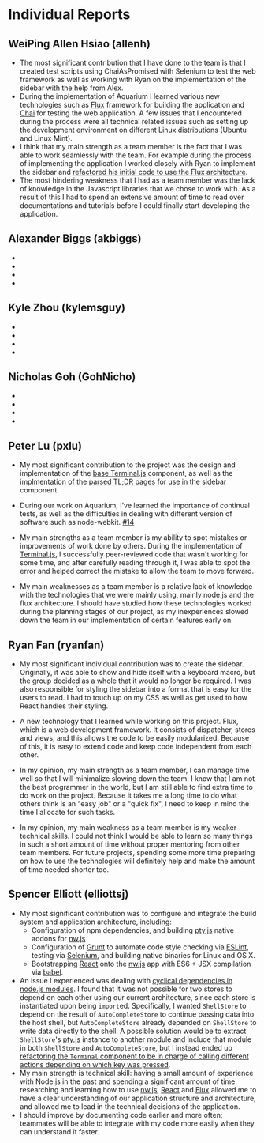 Individual Reports
====================

WeiPing Allen Hsiao (allenh)
---------------------

- The most significant contribution that I have done to the team is that I created test scripts using ChaiAsPromised with Selenium to test the web framework as well as working with Ryan on the implementation of the sidebar with the help from Alex.
- During the implementation of Aquarium I learned various new technologies such as [Flux](https://facebook.github.io/flux/) framework for building the application and [Chai](http://chaijs.com/) for testing the web application. A few issues that I encountered during the process were all technical related issues such as setting up the development environment on different Linux distributions (Ubuntu and Linux Mint).
- I think that my main strength as a team member is the fact that I was able to work seamlessly with the team. For example during the process of implementing the application I worked closely with Ryan to implement the sidebar and [refactored his initial code to use the Flux architecture](https://github.com/UoT-CSC30x-W15/301W15-Prj-Team4-repo/commit/99bf4a9f9f4a43ff0a3a47682645728d7fe74d4c).
- The most hindering weakness that I had as a team member was the lack of knowledge in the Javascript libraries that we chose to work with. As a result of this I had to spend an extensive amount of time to read over documentations and tutorials before I could finally start developing the application.

Alexander Biggs (akbiggs)
---------------------

-
-
-
-

Kyle Zhou (kylemsguy)
---------------------

-
-
-
-

Nicholas Goh (GohNicho)
---------------------

-
-
-
-

Peter Lu (pxlu)
---------------------

- My most significant contribution to the project was the design and implementation of the [base Terminal.js](https://github.com/UoT-CSC30x-W15/301W15-Prj-Team4-repo/pull/13) component, as well as the implmentation of the [parsed TL;DR pages](https://github.com/UoT-CSC30x-W15/301W15-Prj-Team4-repo/issues/29) for use in the sidebar component. 

- During our work on Aquarium, I've learned the importance of continual tests, as well as the difficulties in dealing with different version of software such as node-webkit. [#14](https://github.com/UoT-CSC30x-W15/301W15-Prj-Team4-repo/issues/14)

- My main strengths as a team member is my ability to spot mistakes or improvements of work done by others. During the implementation of [Terminal.js](https://github.com/UoT-CSC30x-W15/301W15-Prj-Team4-repo/pull/13), I successfully peer-reviewed code that wasn't working for some time, and after carefully reading through it, I was able to spot the error and helped correct the mistake to allow the team to move forward.

- My main weaknesses as a team member is a relative lack of knowledge with the technologies that we were mainly using, mainly node.js and the flux architecture. I should have studied how these technologies worked during the planning stages of our project, as my inexperiences slowed down the team in our implementation of certain features early on.
 

Ryan Fan (ryanfan)
---------------------

- My most significant individual contribution was to create the sidebar.  Originally, it was able to show and hide itself with a keyboard macro, but the group decided as a whole that it would no longer be required.  I was also responsible for styling the sidebar into a format that is easy for the users to read.  I had to touch up on my CSS as well as get used to how React handles their styling.

- A new technology that I learned while working on this project. Flux, which is a web development framework.  It consists of dispatcher, stores and views, and this allows the code to be easily modularized.  Because of this, it is easy to extend code and keep code independent from each other. 

- In my opinion, my main strength as a team member, I can manage time well so that I will minimalize slowing down the team.  I know that I am not the best programmer in the world, but I am still able to find extra time to do work on the project.  Because it takes me a long time to do what others think is an "easy job" or a "quick fix", I need to keep in mind the time I allocate for such tasks.

- In my opinion, my main weakness as a team member is my weaker technical skills.  I could not think I would be able to learn so many things in such a short amount of time without proper mentoring from other team members.  For future projects, spending some more time preparing on how to use the technologies will definitely help and make the amount of time needed shorter too.

Spencer Elliott (elliottsj)
---------------------

- My most significant contribution was to configure and integrate the build system and application architecture, including:
  - Configuration of npm dependencies, and building [pty.js][] native addons for [nw.js][]
  - Configuration of [Grunt](http://gruntjs.com/) to automate code style checking via [ESLint](http://eslint.org/), testing via [Selenium](http://www.seleniumhq.org/), and building native binaries for Linux and OS X.
  - Bootstrapping [React][] onto the [nw.js][] app with ES6 + JSX compilation via [babel](https://babeljs.io/).
- An issue I experienced was dealing with [cyclical dependencies in node.js modules](https://nodejs.org/api/modules.html#modules_cycles). I found that it was not possible for two stores to depend on each other using our current architecture, since each store is instantiated upon being `import`ed. Specifically, I wanted `ShellStore` to depend on the result of `AutoCompleteStore` to continue passing data into the host shell, but `AutoCompleteStore` already depended on `ShellStore` to write data directly to the shell. A possible solution would be to extract `ShellStore`'s [pty.js][] instance to another module and include that module in both `ShellStore` and `AutoCompleteStore`, but I instead ended up [refactoring the `Terminal` component to be in charge of calling different actions depending on which key was pressed](https://github.com/UoT-CSC30x-W15/301W15-Prj-Team4-repo/commit/2ff2078cc23d6192d386e955587c4e4ee99cf241#diff-647535f01552daaf415326a7584b136dR111).
- My main strength is technical skill: having a small amount of experience with Node.js in the past and spending a significant amount of time researching and learning how to use [nw.js][], [React][] and [Flux][] allowed me to have a clear understanding of our application structure and architecture, and allowed me to lead in the technical decisions of the application.
- I should improve by documenting code earlier and more often; teammates will be able to integrate with my code more easily when they can understand it faster.

[pty.js]: https://github.com/chjj/pty.js
[nw.js]: https://github.com/nwjs/nw.js
[react]: https://facebook.github.io/react/
[flux]: https://facebook.github.io/flux/

